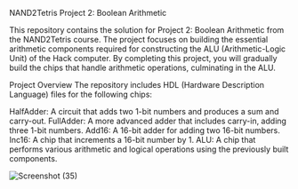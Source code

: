 NAND2Tetris Project 2: Boolean Arithmetic

This repository contains the solution for Project 2: Boolean Arithmetic from the NAND2Tetris course. The project focuses on building the essential arithmetic components required for constructing the ALU (Arithmetic-Logic Unit) of the Hack computer. By completing this project, you will gradually build the chips that handle arithmetic operations, culminating in the ALU.

Project Overview
The repository includes HDL (Hardware Description Language) files for the following chips:

HalfAdder: A circuit that adds two 1-bit numbers and produces a sum and carry-out.
FullAdder: A more advanced adder that includes carry-in, adding three 1-bit numbers.
Add16: A 16-bit adder for adding two 16-bit numbers.
Inc16: A chip that increments a 16-bit number by 1.
ALU: A chip that performs various arithmetic and logical operations using the previously built components.

![Screenshot (35)](https://github.com/user-attachments/assets/09c3da16-8eb7-4e8c-b6bb-256b0d95c684)
